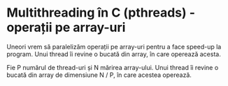 # Multithreading în C (pthreads) - operații pe array-uri

Uneori vrem să paralelizăm operații pe array-uri pentru a face speed-up la program. Unui thread îi revine o bucată din array, în care operează acesta.

Fie P numărul de thread-uri și N mărirea array-ului. Unui thread îi revine o bucată din array de dimensiune N / P, în care acestea operează.
